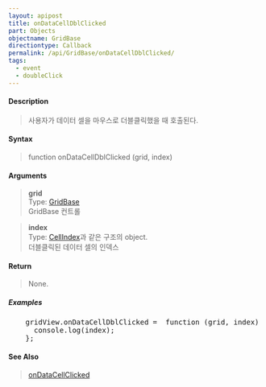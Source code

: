 ```yaml
---
layout: apipost
title: onDataCellDblClicked
part: Objects
objectname: GridBase
directiontype: Callback
permalink: /api/GridBase/onDataCellDblClicked/
tags:
  - event
  - doubleClick
---
```



#### Description

> 사용자가 데이터 셀을 마우스로 더블클릭했을 때 호출된다.   

#### Syntax

> function onDataCellDblClicked (grid, index)  

#### Arguments

> **grid**  
> Type: [GridBase](/api/GridBase/)  
> GridBase 컨트롤  

> **index**  
> Type: [CellIndex](/api/types/CellIndex/)과 같은 구조의 object.  
> 더블클릭된 데이터 셀의 인덱스  

#### Return

> None.  

##### Examples 

<pre class="prettyprint">
    gridView.onDataCellDblClicked =  function (grid, index) {
      console.log(index);
    };
</pre>

#### See Also
> [onDataCellClicked](/api/GridBase/onDataCellClicked)